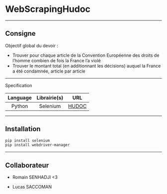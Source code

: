 # WebScrapingHudoc

---

## Consigne

Objectif global du devoir :
- Trouver pour chaque article de la Convention Européenne des droits de l’homme combien de fois la France
l’a violé
- Trouver le montant total (en additionnant les décisions) auquel la France a été condamnée, article par
article

---


Specification

| Language | Librairie(s) | URL |
 |:-----:| :------:| :-----: |
| Python | Selenium | [HUDOC](https://hudoc.echr.coe.int/fre#%20)

---

## Installation

```bash
pip install selenium
pip install webdriver-manager
```

---

## Collaborateur

- Romain SENHADJI <3

- Lucas SACCOMAN